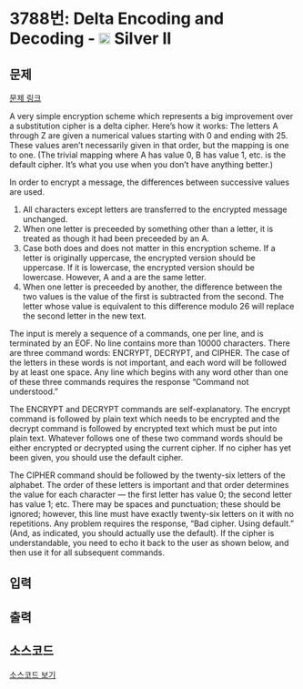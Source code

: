 # 3788번: Delta Encoding and Decoding - <img src="https://static.solved.ac/tier_small/9.svg" style="height:20px" /> Silver II

<!-- performance -->

<!-- 문제 제출 후 깃허브에 푸시를 했을 때 제출한 코드의 성능이 입력될 공간입니다.-->

<!-- end -->

## 문제

[문제 링크](https://boj.kr/3788)


<p>A very simple encryption scheme which represents a big improvement over a substitution cipher is a delta cipher. Here’s how it works: The letters A through Z are given a numerical values starting with 0 and ending with 25. These values aren’t necessarily given in that order, but the mapping is one to one. (The trivial mapping where A has value 0, B has value 1, etc. is the default cipher. It’s what you use when you don’t have anything better.)</p>

<p>In order to encrypt a message, the differences between successive values are used.</p>

<ol>
<li>All characters except letters are transferred to the encrypted message unchanged.</li>
<li>When one letter is preceeded by something other than a letter, it is treated as though it had been preceeded by an A.</li>
<li>Case both does and does not matter in this encryption scheme. If a letter is originally uppercase, the encrypted version should be uppercase. If it is lowercase, the encrypted version should be lowercase. However, A and a are the same letter.</li>
<li>When one letter is preceeded by another, the difference between the two values is the value of the first is subtracted from the second. The letter whose value is equivalent to this difference modulo 26 will replace the second letter in the new text.</li>
</ol>

<p>The input is merely a sequence of a commands, one per line, and is terminated by an EOF. No line contains more than 10000 characters. There are three command words: ENCRYPT, DECRYPT, and CIPHER. The case of the letters in these words is not important, and each word will be followed by at least one space. Any line which begins with any word other than one of these three commands requires the response “Command not understood.”</p>

<p>The ENCRYPT and DECRYPT commands are self-explanatory. The encrypt command is followed by plain text which needs to be encrypted and the decrypt command is followed by encrypted text which must be put into plain text. Whatever follows one of these two command words should be either encrypted or decrypted using the current cipher. If no cipher has yet been given, you should use the default cipher.</p>

<p>The CIPHER command should be followed by the twenty-six letters of the alphabet. The order of these letters is important and that order determines the value for each character — the first letter has value 0; the second letter has value 1; etc. There may be spaces and punctuation; these should be ignored; however, this line must have exactly twenty-six letters on it with no repetitions. Any problem requires the response, “Bad cipher. Using default.” (And, as indicated, you should actually use the default). If the cipher is understandable, you need to echo it back to the user as shown below, and then use it for all subsequent commands.</p>



## 입력





## 출력





## 소스코드

[소스코드 보기](Delta%20Encoding%20and%20Decoding.cpp)